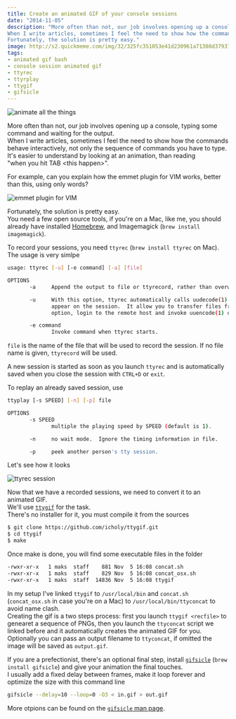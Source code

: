 ```yaml
---
title: Create an animated GIF of your console sessions
date: "2014-11-05"
description: "More often than not, our job involves opening up a console, typing some command and waiting for the output.   
When I write articles, sometimes I feel the need to show how the commands behave interactively, not only the sequence of commands you have to type.  
Fortunately, the solution is pretty easy."
image: http://s2.quickmeme.com/img/32/325fc351053e41d230961a71308d37937e68192130d11a82308ae619571ef942.jpg
tags:
- animated gif bash
- console session animated gif
- ttyrec
- ttyrplay
- ttygif
- gifsicle
---
```




![animate all the things](http://s2.quickmeme.com/img/32/325fc351053e41d230961a71308d37937e68192130d11a82308ae619571ef942.jpg)

More often than not, our job involves opening up a console, typing some command and waiting for the output.   
When I write articles, sometimes I feel the need to show how the commands behave interactively, not only the sequence of commands you have to type.  
It's easier to understand by looking at an animation, than reading  
"when you hit TAB \<this happen\>".  

For example, can you explain how the emmet plugin for VIM works, better than this, using only words?   

![emmet plugin for VIM](https://qiita-image-store.s3.amazonaws.com/0/38647/86b91c27-f894-c969-89b0-5846408ad1db.gif)

Fortunately, the solution is pretty easy.   
You need a few open source tools, if you're on a Mac, like me, you should already have installed [Homebrew](http://brew.sh/), and Imagemagick (`brew install imagemagick`).  
 
To record your sessions, you need `ttyrec` (`brew install ttyrec` on Mac).  
The usage is very simlpe  

```bash
usage: ttyrec [-u] [-e command] [-a] [file]

OPTIONS
       -a     Append the output to file or ttyrecord, rather than overwriting it.

       -u     With this option, ttyrec automatically calls uudecode(1) and  saves  its  output  when  uuencoded  data
              appear on the session.  It allow you to transfer files from remote host.  You can call ttyrec with this
              option, login to the remote host and invoke uuencode(1) on it for the file you want to transfer.

       -e command
              Invoke command when ttyrec starts.
```

`file` is the name of the file that will be used to record the session. If no file name is given, `ttyrecord` will be used.   

A new session is started as soon as you launch `ttyrec` and is automatically saved when you close the session with `CTRL+D` or `exit`.   

To replay an already saved session, use 

```bash
ttyplay [-s SPEED] [-n] [-p] file

OPTIONS
       -s SPEED
              multiple the playing speed by SPEED (default is 1).

       -n     no wait mode.  Ignore the timing information in file.

       -p     peek another person's tty session.
```



Let's see how it looks

![ttyrec session](http://i.imgur.com/q7NHxN0.gif)

Now that we have a recorded sessions, we need to convert it to an animated GIF.   
We'll use [`ttygif`](https://github.com/icholy/ttygif) for the task.  
There's no installer for it, you must compile it from the sources

```bash
$ git clone https://github.com/icholy/ttygif.git
$ cd ttygif
$ make
```

Once make is done, you will find some executable files in the folder

```bash
-rwxr-xr-x   1 maks  staff    881 Nov  5 16:08 concat.sh
-rwxr-xr-x   1 maks  staff    829 Nov  5 16:08 concat_osx.sh
-rwxr-xr-x   1 maks  staff  14836 Nov  5 16:08 ttygif
```

In my setup I've linked `ttygif` to `/usr/local/bin`  and `concat.sh` (`concat_osx.sh` in case you're on a Mac) to `/usr/local/bin/ttyconcat` to avoid name clash.  
Creating the gif is a two steps process: first you launch `ttygif <recfile>` to genearet a sequence of PNGs, then you launch the `ttyconcat` script we linked before and it automatically creates the animated GIF for you.  
Optionally you can pass an output filename to `ttyconcat`, if omitted the image will be saved as `output.gif`.  
  
If you are a prefectionist, there's an optional final step, install [`gifsicle`](http://www.lcdf.org/gifsicle/) (`brew install gifsicle`) and give your animation the final touches.   
I usually add a fixed delay between frames, make it loop forever and optimize the size with this command line

```bash
gifsicle --delay=10 --loop=0 -O3 < in.gif > out.gif
```

More otpions can be found on the [`gifsicle` man page](http://www.lcdf.org/gifsicle/man.html).

